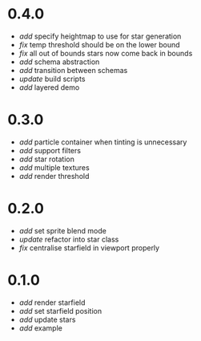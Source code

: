 # 0.4.0

* _add_ specify heightmap to use for star generation
* _fix_ temp threshold should be on the lower bound
* _fix_ all out of bounds stars now come back in bounds
* _add_ schema abstraction
* _add_ transition between schemas
* _update_ build scripts
* _add_ layered demo

# 0.3.0

* _add_ particle container when tinting is unnecessary
* _add_ support filters
* _add_ star rotation
* _add_ multiple textures
* _add_ render threshold

# 0.2.0

* _add_ set sprite blend mode
* _update_ refactor into star class
* _fix_ centralise starfield in viewport properly

# 0.1.0

* _add_ render starfield
* _add_ set starfield position
* _add_ update stars
* _add_ example
